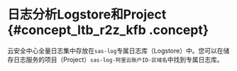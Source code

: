 # 日志分析Logstore和Project {#concept_ltb_r2z_kfb .concept}

云安全中心全量日志集中存放在`sas-log`专属日志库（Logstore）中。您可以在储存日志服务的项目（Project）`sas-log-阿里云账户ID-区域名`中找到专属日志库。

